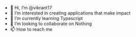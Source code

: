 - 👋 Hi, I’m @vikrant17
- 👀 I’m interested in creating applications that make impact
- 🌱 I’m currently learning Typescript
- 💞️ I’m looking to collaborate on Nothing
- 📫 How to reach me 

<!---
vikrant17/vikrant17 is a ✨ special ✨ repository because its `README.md` (this file) appears on your GitHub profile.
You can click the Preview link to take a look at your changes.
--->
